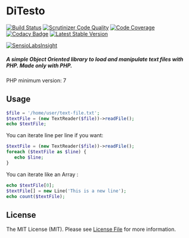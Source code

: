 # DiTesto
[![Build Status](https://travis-ci.org/victormech/ditesto.svg?branch=master)](https://travis-ci.org/victormech/ditesto) [![Scrutinizer Code Quality](https://scrutinizer-ci.com/g/victormech/ditesto/badges/quality-score.png?b=master)](https://scrutinizer-ci.com/g/victormech/ditesto/?branch=master) [![Code Coverage](https://scrutinizer-ci.com/g/victormech/ditesto/badges/coverage.png?b=master)](https://scrutinizer-ci.com/g/victormech/ditesto/?branch=master) [![Codacy Badge](https://api.codacy.com/project/badge/grade/1072cb4bcc2846a18deed7645d1b18c1)](https://www.codacy.com/app/victormech/ditesto) [![Latest Stable Version](https://poser.pugx.org/lazyeight/ditesto/v/stable)](https://packagist.org/packages/lazyeight/ditesto)

[![SensioLabsInsight](https://insight.sensiolabs.com/projects/f88230aa-4a8e-46eb-b1c2-c7c4de61e6f2/small.png)](https://insight.sensiolabs.com/projects/f88230aa-4a8e-46eb-b1c2-c7c4de61e6f2)
##### A simple Object Oriented library to load and manipulate text files with PHP. Made only with PHP.
PHP minimum version: 7

## Usage
```php
$file = '/home/user/text-file.txt';
$textFile = (new TextReader($file))->readFile();
echo $textFile;
```
You can iterate line per line if you want:
```php
$textFile = (new TextReader($file))->readFile();
foreach ($textFile as $line) {
   echo $line;
}
```
You can iterate like an Array :
```php
echo $textFile[0];
$textFile[] = new Line('This is a new line');
echo count($textFile);
```
## License
  
The MIT License (MIT). Please see [License File](https://github.com/victormech/basic-types/blob/master/LICENSE) for more information.

